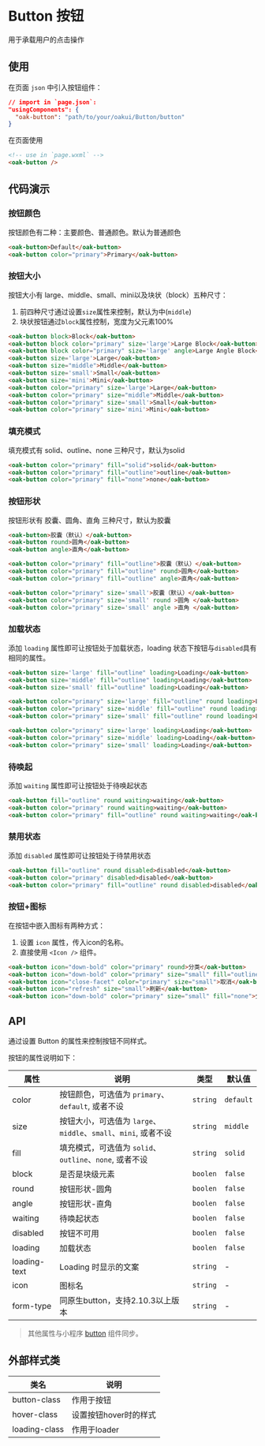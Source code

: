 # Button 按钮
用于承载用户的点击操作

## 使用

在页面 `json` 中引入按钮组件：

```json
// import in `page.json`:
"usingComponents": {
  "oak-button": "path/to/your/oakui/Button/button"
}
```

在页面使用
```html
<!-- use in `page.wxml` -->
<oak-button />
```


## 代码演示
### 按钮颜色
按钮颜色有二种：主要颜色、普通颜色。默认为普通颜色
```html
<oak-button>Default</oak-button>
<oak-button color="primary">Primary</oak-button>
```
### 按钮大小
按钮大小有 large、middle、small、mini以及块状（block）五种尺寸：

1. 前四种尺寸通过设置`size`属性来控制，默认为中(`middle`)
2. 块状按钮通过`block`属性控制，宽度为父元素100%
```html
<oak-button block>Block</oak-button>
<oak-button block color="primary" size='large'>Large Block</oak-button>
<oak-button block color="primary" size='large' angle>Large Angle Block</oak-button>
<oak-button size='large'>Large</oak-button>
<oak-button size="middle">Middle</oak-button>
<oak-button size='small'>Small</oak-button>
<oak-button size='mini'>Mini</oak-button>
<oak-button color="primary" size='large'>Large</oak-button>
<oak-button color="primary" size="middle">Middle</oak-button>
<oak-button color="primary" size='small'>Small</oak-button>
<oak-button color="primary" size='mini'>Mini</oak-button>
```
### 填充模式
填充模式有 solid、outline、none 三种尺寸，默认为solid
```html
<oak-button color="primary" fill="solid">solid</oak-button>
<oak-button color="primary" fill="outline">outline</oak-button>
<oak-button color="primary" fill="none">none</oak-button>
```
### 按钮形状
按钮形状有 胶囊、圆角、直角 三种尺寸，默认为胶囊
```html
<oak-button>胶囊（默认）</oak-button>
<oak-button round>圆角</oak-button>
<oak-button angle>直角</oak-button>

<oak-button color="primary" fill="outline">胶囊（默认）</oak-button>
<oak-button color="primary" fill="outline" round>圆角</oak-button>
<oak-button color="primary" fill="outline" angle>直角</oak-button>

<oak-button color="primary" size='small'>胶囊（默认）</oak-button>
<oak-button color="primary" size='small' round >圆角 </oak-button>
<oak-button color="primary" size='small' angle >直角 </oak-button>
```
### 加载状态
添加 `loading` 属性即可让按钮处于加载状态，loading 状态下按钮与`disabled`具有相同的属性。
```html
<oak-button size='large' fill="outline" loading>Loading</oak-button>
<oak-button size='middle' fill="outline" loading>Loading</oak-button>
<oak-button size='small' fill="outline" loading>Loading</oak-button>

<oak-button color="primary" size='large' fill="outline" round loading>Loading</oak-button>
<oak-button color="primary" size='middle' fill="outline" round loading>Loading</oak-button>
<oak-button color="primary" size='small' fill="outline" round loading>Loading</oak-button>

<oak-button color="primary" size='large' loading>Loading</oak-button>
<oak-button color="primary" size='middle' loading>Loading</oak-button>
<oak-button color="primary" size='small' loading>Loading</oak-button>
```
### 待唤起
添加 `waiting` 属性即可让按钮处于待唤起状态
```html
<oak-button fill="outline" round waiting>waiting</oak-button>
<oak-button color="primary" round waiting>waiting</oak-button>
<oak-button color="primary" fill="outline" round waiting>waiting</oak-button>
```
### 禁用状态
添加 `disabled` 属性即可让按钮处于待禁用状态
```html
<oak-button fill="outline" round disabled>disabled</oak-button>
<oak-button color="primary" disabled>disabled</oak-button>
<oak-button color="primary" fill="outline" round disabled>disabled</oak-button>
```

### 按钮+图标
在按钮中嵌入图标有两种方式：

1. 设置 `icon` 属性，传入icon的名称。
2. 直接使用 `<Icon />` 组件。
```html
<oak-button icon="down-bold" color="primary" round>分类</oak-button>
<oak-button icon="down-bold" color="primary" size="small" fill="outline">分类</oak-button>
<oak-button icon="close-facet" color="primary" size="small">取消</oak-button>
<oak-button icon="refresh" size="small">刷新</oak-button>
<oak-button icon="down-bold" color="primary" size="small" fill="none">分类</oak-button>
```

## API
通过设置 Button 的属性来控制按钮不同样式。

按钮的属性说明如下：

| 属性 | 说明 | 类型 | 默认值 |
|-----------|-----------|-----------|-------------|
| color | 按钮颜色，可选值为 `primary`、`default`, 或者不设 | `string` | `default` |
| size | 按钮大小，可选值为 `large`、`middle`、`small`、`mini`, 或者不设| `string` | `middle` |
| fill | 填充模式，可选值为 `solid`、`outline`、`none`, 或者不设| `string` | `solid` |
| block | 是否是块级元素| `boolen` | `false` |
| round | 按钮形状-圆角| `boolen` | `false` |
| angle | 按钮形状-直角| `boolen` | `false` |
| waiting | 待唤起状态 | `boolen` | `false` |
| disabled | 按钮不可用 | `boolen` | `false` |
| loading | 加载状态 | `boolen` | `false` |
| loading-text | Loading 时显示的文案| `string` | - |
| icon | 图标名 | `string` | - |
| form-type | 同原生button，支持2.10.3以上版本 | `string` | - |

> 其他属性与小程序 [button](https://developers.weixin.qq.com/miniprogram/dev/component/button.html) 组件同步。

## 外部样式类

| 类名 | 说明 |
|-----------|-----------|
| button-class | 作用于按钮 |
| hover-class | 设置按钮hover时的样式 |
| loading-class | 作用于loader |



<!--PreviewGifLink: https://static.yonghuivip.com/wechatapp/static/gif/button_2.gif?2 -->
<!--PreviewQrCodeLink: https://static.yonghuivip.com/wechatapp/static/images/pages_button_index.png -->